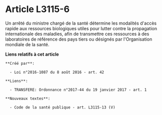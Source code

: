 # Article L3115-6

Un arrêté du ministre chargé de la santé détermine les modalités d'accès rapide aux ressources biologiques utiles pour lutter
contre la propagation internationale des maladies, afin de transmettre ces ressources à des laboratoires de référence des
pays tiers ou désignés par l'Organisation mondiale de la santé.

**Liens relatifs à cet article**

	**Créé par**:

	  - Loi n°2016-1087 du 8 août 2016 - art. 42

	**Liens**:

	  - TRANSFERE: Ordonnance n°2017-44 du 19 janvier 2017 - art. 1

	**Nouveaux textes**:

	  - Code de la santé publique - art. L3115-13 (V)
